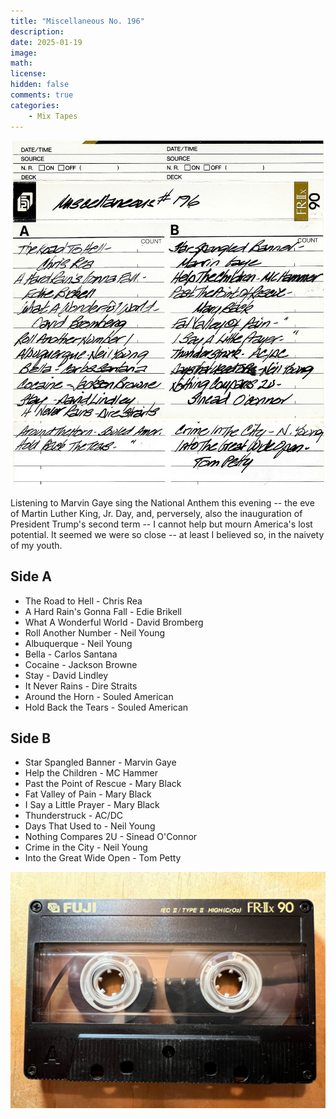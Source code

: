```yaml
---
title: "Miscellaneous No. 196"
description: 
date: 2025-01-19
image: 
math: 
license: 
hidden: false
comments: true
categories:
    - Mix Tapes
---
```


![](liner.jpg)

Listening to Marvin Gaye sing the National Anthem this evening --
the eve of Martin Luther King, Jr. Day, and, perversely, also the
inauguration of President Trump's second term -- I cannot help but
mourn America's lost potential.  It seemed we were so close -- at
least I believed so, in the naivety of my youth.

## Side A
- The Road to Hell - Chris Rea
- A Hard Rain's Gonna Fall - Edie Brikell
- What A Wonderful World - David Bromberg
- Roll Another Number - Neil Young
- Albuquerque - Neil Young
- Bella - Carlos Santana
- Cocaine - Jackson Browne
- Stay - David Lindley
- It Never Rains - Dire Straits
- Around the Horn - Souled American
- Hold Back the Tears - Souled American

## Side B
- Star Spangled Banner - Marvin Gaye
- Help the Children - MC Hammer
- Past the Point of Rescue - Mary Black
- Fat Valley of Pain - Mary Black
- I Say a Little Prayer - Mary Black
- Thunderstruck - AC/DC
- Days That Used to - Neil Young
- Nothing Compares 2U - Sinead O'Connor
- Crime in the City - Neil Young
- Into the Great Wide Open - Tom Petty

![](cassette.jpg)
